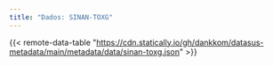 ```yaml
---
title: "Dados: SINAN-TOXG"
---
```


{{< remote-data-table "https://cdn.statically.io/gh/dankkom/datasus-metadata/main/metadata/data/sinan-toxg.json" >}}
